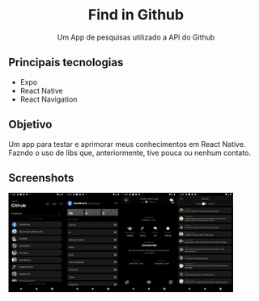 <h1 align="center">Find in Github</h1>

<p align="center">
  Um App de pesquisas utilizado a API do Github
</p>

## Principais tecnologias
* Expo
* React Native
* React Navigation

## Objetivo
Um app para testar e aprimorar meus conhecimentos em React Native. Fazndo o uso de libs que, anteriormente, tive pouca ou nenhum contato.

## Screenshots
<img align="left" width="22%" src="assets/screenshots/screenshot1.png">
<img align="left" width="22%" src="assets/screenshots/screenshot2.png">
<img align="left" width="22%" src="assets/screenshots/screenshot3.png">
<img align="left" width="22%" src="assets/screenshots/screenshot4.png">
